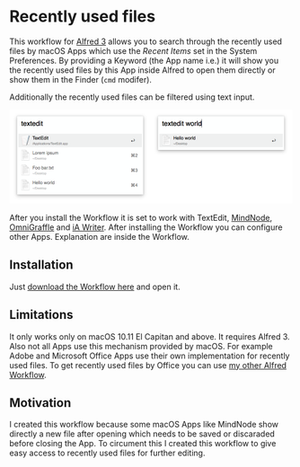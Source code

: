 # Recently used files

This workflow for [Alfred 3](https://www.alfredapp.com/) allows you to search through the recently used files by macOS Apps which use the _Recent Items_ set in the System Preferences.
By providing a Keyword (the App name i.e.) it will show you the recently used files by this App inside Alfred to open them directly or show them in the Finder (`cmd` modifer).

Additionally the recently used files can be filtered using text input.

![Preview of textedit](docs/alfred-recent.png)

After you install the Workflow it is set to work with TextEdit, [MindNode](https://mindnode.com/), [OmniGraffle](https://www.omnigroup.com/omnigraffle) and [iA Writer](https://ia.net/writer). After installing the Workflow you can configure other Apps. Explanation are inside the Workflow.


## Installation

Just [download the Workflow here](https://github.com/stroebjo/alfred-recent/releases) and open it.


## Limitations

It only works only on macOS 10.11 El Capitan and above. It requires Alfred 3. Also not all Apps use this mechanism provided by macOS. For example Adobe and Microsoft Office Apps use their own implementation for recently used files. To get recently used files by Office you can use [my other Alfred Workflow](https://github.com/stroebjo/alfred-recent-office).


## Motivation

I created this workflow because some macOS Apps like MindNode show directly a new file after opening which needs to be saved or discaraded before closing the App. To circument this I created this workflow to give easy access to recently used files for further editing.
